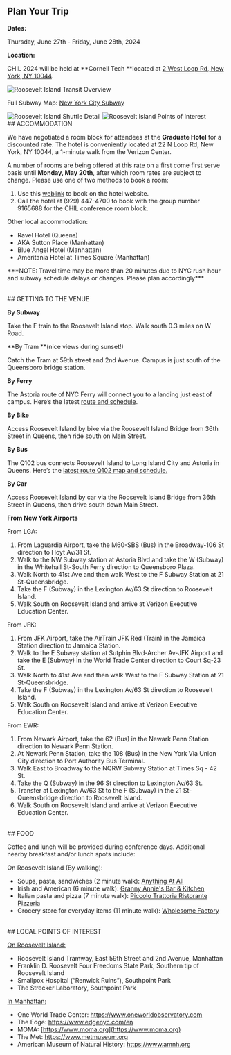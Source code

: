 ## Plan Your Trip
**Dates:**

Thursday, June 27th - Friday, June 28th, 2024

**Location:**

CHIL 2024 will be held at **Cornell Tech **located at [2 West Loop Rd, New York, NY 10044](https://test-cornell-tech.pantheonsite.io/wp-content/uploads/2023/06/Campus-Map-2023.pdf). 

<img src="static/images/attend/travel_2024_image1.png" class="img-fluid" alt="Roosevelt Island Transit Overview"/>

Full Subway Map: [New York City Subway](https://new.mta.info/map/5256)

<img src="static/images/attend/travel_2024_image2.png" class="img-fluid" alt="Roosevelt Island Shuttle Detail"/>

<img src="static/images/attend/travel_2024_image3.png" class="img-fluid" alt="Roosevelt Island Points of Interest"/>

<br />
## ACCOMMODATION

We have negotiated a room block for attendees at the **Graduate Hotel** for a discounted rate. The hotel is conveniently located at 22 N Loop Rd, New York, NY 10044, a 1-minute walk from the Verizon Center. 

A number of rooms are being offered at this rate on a first come first serve basis until **Monday, May 20th**, after which room rates are subject to change. Please use one of two methods to book a room: 



1. Use this [weblink](https://www.graduatehotels.com/new-york/#/booking/step-1?group=9165688) to book on the hotel website. 
2. Call the hotel at (929) 447-4700 to book with the group number 9165688 for the CHIL conference room block. 

Other local accommodation:

* Ravel Hotel (Queens) 
* AKA Sutton Place (Manhattan) 
* Blue Angel Hotel (Manhattan) 
* Ameritania Hotel at Times Square (Manhattan) 

\*\*\*NOTE: Travel time may be more than 20 minutes due to NYC rush hour and subway schedule delays or changes. Please plan accordingly\*\*\*


<br />
## GETTING TO THE VENUE

**By Subway**

Take the F train to the Roosevelt Island stop. Walk south 0.3 miles on W Road.


**By Tram **(nice views during sunset!)

Catch the Tram at 59th street and 2nd Avenue. Campus is just south of the Queensboro bridge station.


**By Ferry**

The Astoria route of NYC Ferry will connect you to a landing just east of campus. Here’s the latest [route and schedule](https://www.ferry.nyc/routes-and-schedules/route/astoria/).


**By Bike**

Access Roosevelt Island by bike via the Roosevelt Island Bridge from 36th Street in Queens, then ride south on Main Street.


**By Bus**

The Q102 bus connects Roosevelt Island to Long Island City and Astoria in Queens. Here’s the [latest route Q102 map and schedule.](https://bustime.mta.info/m/?q=Q102)


**By Car**

Access Roosevelt Island by car via the Roosevelt Island Bridge from 36th Street in Queens, then drive south down Main Street.

**From New York Airports**

From LGA:



1. From Laguardia Airport, take the M60-SBS (Bus) in the Broadway-106 St direction to Hoyt Av/31 St. 
2. Walk to the NW Subway station at Astoria Blvd and take the W (Subway) in the Whitehall St-South Ferry direction to Queensboro Plaza. 
3. Walk North to 41st Ave and then walk West to the F Subway Station at 21 St-Queensbridge.
4. Take the F (Subway) in the Lexington Av/63 St direction to Roosevelt Island.
5. Walk South on Roosevelt Island and arrive at Verizon Executive Education Center.

From JFK:



1. From JFK Airport, take the AirTrain JFK Red (Train) in the Jamaica Station direction to Jamaica Station. 
2. Walk to the E Subway station at Sutphin Blvd-Archer Av-JFK Airport and take the E (Subway) in the World Trade Center direction to Court Sq-23 St. 
3. Walk North to 41st Ave and then walk West to the F Subway Station at 21 St-Queensbridge.
4. Take the F (Subway) in the Lexington Av/63 St direction to Roosevelt Island.
5. Walk South on Roosevelt Island and arrive at Verizon Executive Education Center.

From EWR:



1. From Newark Airport, take the 62 (Bus) in the Newark Penn Station direction to Newark Penn Station. 
2. At Newark Penn Station, take the 108 (Bus) in the New York Via Union City direction to Port Authority Bus Terminal. 
3. Walk East to Broadway to the NQRW Subway Station at Times Sq - 42 St.
4. Take the Q (Subway) in the 96 St direction to Lexington Av/63 St.
5. Transfer at Lexington Av/63 St to the F (Subway) in the 21 St-Queensbridge direction to Roosevelt Island.
6. Walk South on Roosevelt Island and arrive at Verizon Executive Education Center.

<br />
## FOOD 

Coffee and lunch will be provided during conference days. Additional nearby breakfast and/or lunch spots include: 

On Roosevelt Island (By walking):

* Soups, pasta, sandwiches (2 minute walk): [Anything At All](https://maps.app.goo.gl/7q58L1h3W8VMJgHm6)
* Irish and American (6 minute walk): [Granny Annie's Bar & Kitchen](https://maps.app.goo.gl/uNSm4SmTYsJrKkrR6)
* Italian pasta and pizza (7 minute walk): [Piccolo Trattoria Ristorante Pizzeria](https://maps.app.goo.gl/bD1VyD8Tg4L6jevx5) 
* Grocery store for everyday items (11 minute walk): [Wholesome Factory](https://maps.app.goo.gl/ygCzA6zPqF3r3qrY8) 

<br />
## LOCAL POINTS OF INTEREST

<span style="text-decoration:underline;">On Roosevelt Island:</span>

* Roosevelt Island Tramway, East 59th Street and 2nd Avenue, Manhattan
* Franklin D. Roosevelt Four Freedoms State Park, Southern tip of Roosevelt Island
* Smallpox Hospital (“Renwick Ruins”), Southpoint Park
* The Strecker Laboratory, Southpoint Park

<span style="text-decoration:underline;">In Manhattan:</span>

* One World Trade Center: https://www.oneworldobservatory.com
* The Edge: https://www.edgenyc.com/en
* MOMA: [https://www.moma.org](https://www.moma.org)
* The Met: https://www.metmuseum.org
* American Museum of Natural History: https://www.amnh.org